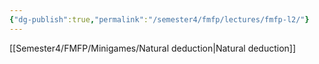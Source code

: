 ```yaml
---
{"dg-publish":true,"permalink":"/semester4/fmfp/lectures/fmfp-l2/"}
---
```


[[Semester4/FMFP/Minigames/Natural deduction\|Natural deduction]]